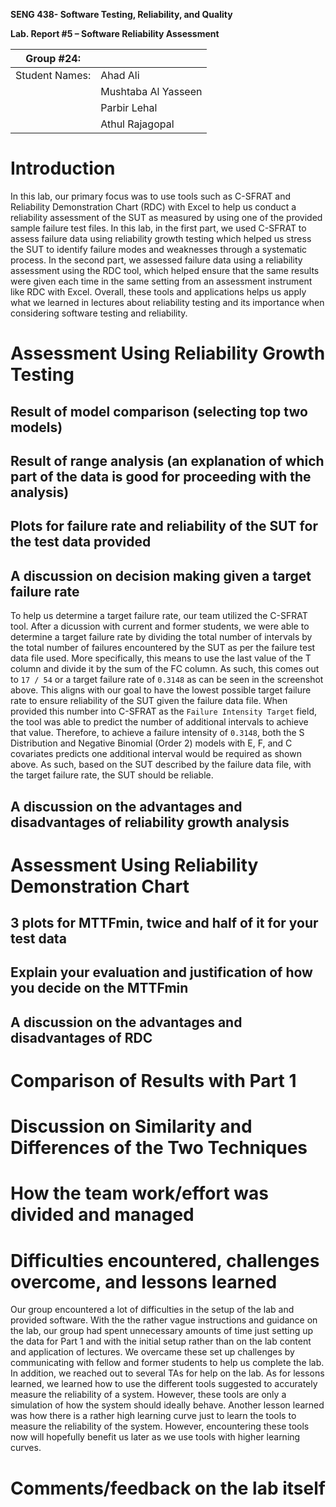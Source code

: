 **SENG 438- Software Testing, Reliability, and Quality**

**Lab. Report \#5 – Software Reliability Assessment**

| Group \#24:       |   |
|-----------------|---|
| Student Names:  | Ahad Ali  |
|                 | Mushtaba Al Yasseen  |
|                 | Parbir Lehal  |
|                 | Athul Rajagopal  |

# Introduction
In this lab, our primary focus was to use tools such as C-SFRAT and Reliability Demonstration Chart (RDC) with Excel to help us conduct a reliability assessment of the SUT as measured by using one of the provided sample failure test files. In this lab, in the first part, we used C-SFRAT to assess failure data using reliability growth testing which helped us stress the SUT to identify failure modes and weaknesses through a systematic process. In the second part, we assessed failure data using a reliability assessment using the RDC tool, which helped ensure that the same results were given each time in the same setting from an assessment instrument like RDC with Excel. Overall, these tools and applications helps us apply what we learned in lectures about reliability testing and its importance when considering software testing and reliability. 

# Assessment Using Reliability Growth Testing 

## Result of model comparison (selecting top two models)

## Result of range analysis (an explanation of which part of the data is good for proceeding with the analysis)

## Plots for failure rate and reliability of the SUT for the test data provided

## A discussion on decision making given a target failure rate

To help us determine a target failure rate, our team utilized the C-SFRAT tool. After a dicussion with current and former students, we were able to determine a target failure rate by dividing the total number of intervals by the total number of failures encountered by the SUT as per the failure test data file used. More specifically, this means to use the last value of the T column and divide it by the sum of the FC column. As such, this comes out to `17 / 54` or a target failure rate of `0.3148` as can be seen in the screenshot above. This aligns with our goal to have the lowest possible target failure rate to ensure reliability of the SUT given the failure data file. When provided this number into C-SFRAT as the `Failure Intensity Target` field, the tool was able to predict the number of additional intervals to achieve that value. Therefore, to achieve a failure intensity of `0.3148`, both the S Distribution and Negative Binomial (Order 2) models with E, F, and C covariates predicts one additional interval would be required as shown above. As such, based on the SUT described by the failure data file, with the target failure rate, the SUT should be reliable.

## A discussion on the advantages and disadvantages of reliability growth analysis


# Assessment Using Reliability Demonstration Chart 

## 3 plots for MTTFmin, twice and half of it for your test data

## Explain your evaluation and justification of how you decide on the MTTFmin

## A discussion on the advantages and disadvantages of RDC
 

# Comparison of Results with Part 1

# Discussion on Similarity and Differences of the Two Techniques

# How the team work/effort was divided and managed

# Difficulties encountered, challenges overcome, and lessons learned
Our group encountered a lot of difficulties in the setup of the lab and provided software. With the the rather vague instructions and guidance on the lab, our group had spent unnecessary amounts of time just setting up the data for Part 1 and with the initial setup rather than on the lab content and application of lectures. We overcame these set up challenges by communicating with fellow and former students to help us complete the lab. In addition, we reached out to several TAs for help on the lab. As for lessons learned, we learned how to use the different tools suggested to accurately measure the reliability of a system. However, these tools are only a simulation of how the system should ideally behave. Another lesson learned was how there is a rather high learning curve just to learn the tools to measure the reliability of the system. However, encountering these tools now will hopefully benefit us later as we use tools with higher learning curves.

# Comments/feedback on the lab itself
